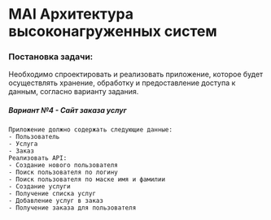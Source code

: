 
# MAI Архитектура высоконагруженных систем

### Постановка задачи:
Необходимо спроектировать и реализовать приложение, которое будет осуществлять хранение, обработку и предоставление доступа к данным, согласно варианту задания. 

##### Вариант №4 - Сайт заказа услуг
    Приложение должно содержать следующие данные:
    - Пользователь
    - Услуга
    - Заказ
    Реализовать API:
    - Создание нового пользователя
    - Поиск пользователя по логину
    - Поиск пользователя по маске имя и фамилии
    - Создание услуги
    - Получение списка услуг
    - Добавление услуг в заказ
    - Получение заказа для пользователя